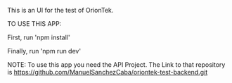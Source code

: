 This is an UI for the test of OrionTek.

TO USE THIS APP:

First, run 'npm install'

Finally, run 'npm run dev'

NOTE:
To use this app you need the API Project. The Link to that repository is
https://github.com/ManuelSanchezCaba/oriontek-test-backend.git
